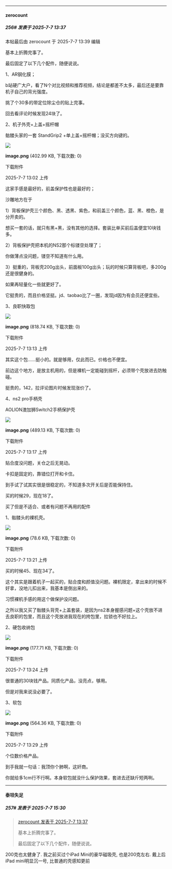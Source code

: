 ﻿
*****

####  zerocount  
##### 256#       发表于 2025-7-7 13:37

 本帖最后由 zerocount 于 2025-7-7 13:39 编辑 

基本上折腾完事了。

最后固定了以下几个配件，随便说说。

1、AR钢化膜；

b站硬广大户，看了N个对比视频和推荐视频，结论是都差不太多，最后还是要靠机子自己的背光强度。

挑了个30多的带定位除尘仓的贴上完事。

回去看评论时候发现24块了。

2、机子外壳+上盖+摇杆帽

骷髅头家的一套 StandGrip2 +单上盖+摇杆帽；没买方向键的。

<img src="https://img.stage1st.com/forum/202507/07/130237t6qw611jnqsfsnwk.png" referrerpolicy="no-referrer">

<strong>image.png</strong> (402.99 KB, 下载次数: 0)

下载附件

2025-7-7 13:02 上传

这家手感是最好的，前盖保护性也是最好的；

沙雕地方在于

1）背板保护壳三个颜色、黑、透黑、紫色，和前盖三个颜色，蓝、黑、橙色，是分开卖的。

想买一套的话，就只有黑+黑，没有其他的选择。套装比单买前后盖便宜10块钱多。

2）背板保护壳把本机的NS2那个标镂空处理了；

你做薄点没问题，镂空不知道有什么用。

3）挺重的，背板壳200g出头，前面板100g出头；玩的时候只算背板吧，多200g还是很健身的。

如果再轻量化一些就更好了。

它挺贵的，而且价格坚挺。jd、taobao比了一圈，发现jd因为有会员还便宜些。

3、良职快取包

<img src="https://img.stage1st.com/forum/202507/07/131319vw6tfmm8t69s1fo5.png" referrerpolicy="no-referrer">

<strong>image.png</strong> (818.74 KB, 下载次数: 0)

下载附件

2025-7-7 13:13 上传

其实这个包……挺小的。就是够用，仅此而已。价格也不便宜。

前边这个地方，是放主机用的，但是裸机一定能碰到摇杆，必须带个壳放进去防触碰。

挺贵的，142，拉评论图片时候发现涨价了。

4、ns2 pro手柄壳

AOLION澳加狮Switch2手柄保护壳

<img src="https://img.stage1st.com/forum/202507/07/131707o717i77f7d7fpf1b.png" referrerpolicy="no-referrer">

<strong>image.png</strong> (489.13 KB, 下载次数: 0)

下载附件

2025-7-7 13:17 上传

贴合度没问题，关仓之后无晃动。

卡扣是固定的，靠错位打开和卡住。

到手试了试其实很是很稳定的，不知道多次开关后是否能保持住。

买的时候29，现在18了。

买了但是不适合、或者有问题不再用的配件

1、骷髅头的裸机壳。

<img src="https://img.stage1st.com/forum/202507/07/132103doseogez1ljhslsy.png" referrerpolicy="no-referrer">

<strong>image.png</strong> (78.6 KB, 下载次数: 0)

下载附件

2025-7-7 13:21 上传

买的时候45、现在34了。

这个其实是跟着机子一起买的，贴合度和颜值没问题。裸机限定，拿出来的时候不好拿，没地儿扣出来，我基本是倒出来的。

习惯裸机手感的用这个做保护没问题。

之所以我又买了骷髅头背壳+上盖套装，是因为ns2本身握感问题+这个壳放不进去良职的包里，而且这个壳放进我现在的挎包里，拉锁也不好拉上。

2、硬包收纳包

<img src="https://img.stage1st.com/forum/202507/07/132423qbpnnn1krv33v1ak.png" referrerpolicy="no-referrer">

<strong>image.png</strong> (177.71 KB, 下载次数: 0)

下载附件

2025-7-7 13:24 上传

很普通的30块钱产品。同质化产品，没亮点，够用。

但是对我来说没必要了。

3、软包

<img src="https://img.stage1st.com/forum/202507/07/132933m70t2yhsz0snj0j5.png" referrerpolicy="no-referrer">

<strong>image.png</strong> (564.36 KB, 下载次数: 0)

下载附件

2025-7-7 13:29 上传

个位数价格产品。

到手我就一句话：我顶你个肺啊，这奸商。

你就给多1cm行不行啊。本身软包就没什么保护效果，套进去还缺斤短两咧。


*****

####  泰坦失足  
##### 257#       发表于 2025-7-7 15:30

<blockquote><a href="httphttps://stage1st.com/2b/forum.php?mod=redirect&amp;goto=findpost&amp;pid=68058785&amp;ptid=2253262" target="_blank">zerocount 发表于 2025-7-7 13:37</a>

基本上折腾完事了。

最后固定了以下几个配件，随便说说。</blockquote>
200克也太健身了. 我之前买过个iPad Mini的豪华磁吸壳, 也是200克左右. 戴上后iPad mini明显沉一号, 比普通的壳感知更前

